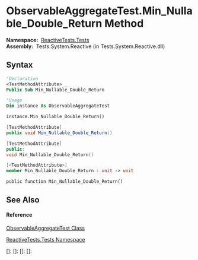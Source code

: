 # ObservableAggregateTest.Min\_Nullable\_Double\_Return Method

**Namespace:**  [ReactiveTests.Tests](ReactiveTests.Tests\ReactiveTests.Tests.md)  
**Assembly:**  Tests.System.Reactive (in Tests.System.Reactive.dll)

## Syntax

```vb
'Declaration
<TestMethodAttribute> _
Public Sub Min_Nullable_Double_Return
```

```vb
'Usage
Dim instance As ObservableAggregateTest

instance.Min_Nullable_Double_Return()
```

```csharp
[TestMethodAttribute]
public void Min_Nullable_Double_Return()
```

```c++
[TestMethodAttribute]
public:
void Min_Nullable_Double_Return()
```

```fsharp
[<TestMethodAttribute>]
member Min_Nullable_Double_Return : unit -> unit 
```

```jscript
public function Min_Nullable_Double_Return()
```

## See Also

#### Reference

[ObservableAggregateTest Class](ObservableAggregateTest\ObservableAggregateTest.md)

[ReactiveTests.Tests Namespace](ReactiveTests.Tests\ReactiveTests.Tests.md)

[]: 
[]: 
[]: 
[]: 
